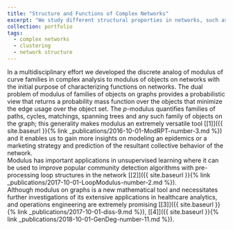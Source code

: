 ```yaml
---
title: "Structure and Functions of Complex Networks"
excerpt: "We study different structural proporties in networks, such as cyclic topologies, flows, matchings, clustering, etc."
collection: portfolio
tags:
  - complex networks
  - clustering
  - network structure
---
```



In a multidisciplinary effort we developed the discrete analog of modulus of curve families  in complex analysis to modulus of objects on networks with the initial purpose of characterizing functions on networks. The dual problem of modulus of families of objects on graphs provides a probabilistic view that returns a probability mass function over the objects that minimize the edge usage over the object set.
	The *p*-modulus quantifies families of paths, cycles, matchings, spanning trees and any such family of objects on the graph; this generality makes modulus an extremely versatile tool [[1]]({{ site.baseurl }}{% link _publications/2016-10-01-ModRPT-number-3.md %})  and it enables us  to gain more insights on  modeling an epidemics or a marketing strategy and prediction of the resultant collective behavior of the network.  
	Modulus has important applications in unsupervised learning where it can be used to improve popular community detection algorithms with pre-processing loop structures in the network [[2]]({{ site.baseurl }}{% link _publications/2017-10-01-LoopModulus-number-2.md %}).      
	Although modulus on graphs is a new mathematical tool and necessitates further investigations of its extensive applications  in healthcare analytics, and operations engineering are extremely promising [[3]]({{ site.baseurl }}{% link _publications/2017-10-01-diss-9.md %}),  [[4]]({{ site.baseurl }}{% link _publications/2018-10-01-GenDeg-number-11.md %}).  
